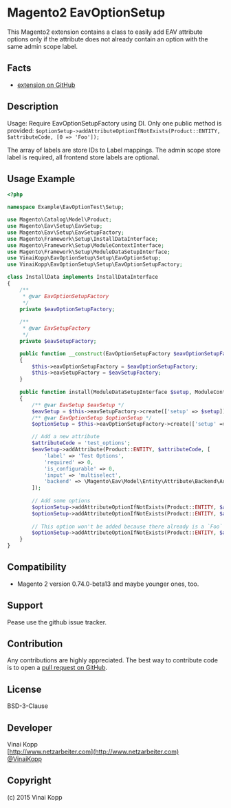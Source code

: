 Magento2 EavOptionSetup  
=======================

This Magento2 extension contains a class to easily add EAV attribute options only if the attribute does not already contain an option with the same admin scope label.

Facts
-----
- [extension on GitHub](https://github.com/Vinai/VinaiKopp_EavOptionSetup)

Description
-----------
Usage: Require EavOptionSetupFactory using DI. Only one public method is provided: `$optionSetup->addAttributeOptionIfNotExists(Product::ENTITY, $attributeCode, [0 => 'Foo']);`

The array of labels are store IDs to Label mappings. The admin scope store label is required, all frontend store labels are optional.

Usage Example
-------------

```php
<?php

namespace Example\EavOptionTest\Setup;

use Magento\Catalog\Model\Product;
use Magento\Eav\Setup\EavSetup;
use Magento\Eav\Setup\EavSetupFactory;
use Magento\Framework\Setup\InstallDataInterface;
use Magento\Framework\Setup\ModuleContextInterface;
use Magento\Framework\Setup\ModuleDataSetupInterface;
use VinaiKopp\EavOptionSetup\Setup\EavOptionSetup;
use VinaiKopp\EavOptionSetup\Setup\EavOptionSetupFactory;

class InstallData implements InstallDataInterface
{
    /**
     * @var EavOptionSetupFactory
     */
    private $eavOptionSetupFactory;
    
    /**
     * @var EavSetupFactory
     */
    private $eavSetupFactory;

    public function __construct(EavOptionSetupFactory $eavOptionSetupFactory, EavSetupFactory $eavSetupFactory)
    {
        $this->eavOptionSetupFactory = $eavOptionSetupFactory;
        $this->eavSetupFactory = $eavSetupFactory;
    }
    
    public function install(ModuleDataSetupInterface $setup, ModuleContextInterface $context)
    {
        /** @var EavSetup $eavSetup */
        $eavSetup = $this->eavSetupFactory->create(['setup' => $setup]);
        /** @var EavOptionSetup $optionSetup */
        $optionSetup = $this->eavOptionSetupFactory->create(['setup' => $setup]);

        // Add a new attribute
        $attributeCode = 'test_options';
        $eavSetup->addAttribute(Product::ENTITY, $attributeCode, [
            'label' => 'Test Options',
            'required' => 0,
            'is_configurable' => 0,
            'input' => 'multiselect',
            'backend' => \Magento\Eav\Model\Entity\Attribute\Backend\ArrayBackend::class
        ]);
        
        // Add some options
        $optionSetup->addAttributeOptionIfNotExists(Product::ENTITY, $attributeCode, [0 => 'Foo']);
        $optionSetup->addAttributeOptionIfNotExists(Product::ENTITY, $attributeCode, [0 => 'Bar']);
        
        // This option won't be added because there already is a `Foo` option.
        $optionSetup->addAttributeOptionIfNotExists(Product::ENTITY, $attributeCode, [0 => 'Foo']);
    }
}
```

Compatibility
-------------
- Magento 2 version 0.74.0-beta13 and maybe younger ones, too.

Support
-------
Pease use the github issue tracker.

Contribution
------------
Any contributions are highly appreciated. The best way to contribute code is to open a
[pull request on GitHub](https://help.github.com/articles/using-pull-requests).

License
-------
BSD-3-Clause

Developer
---------
Vinai Kopp  
[http://www.netzarbeiter.com](http://www.netzarbeiter.com)  
[@VinaiKopp](https://twitter.com/VinaiKopp)

Copyright
---------
(c) 2015 Vinai Kopp
